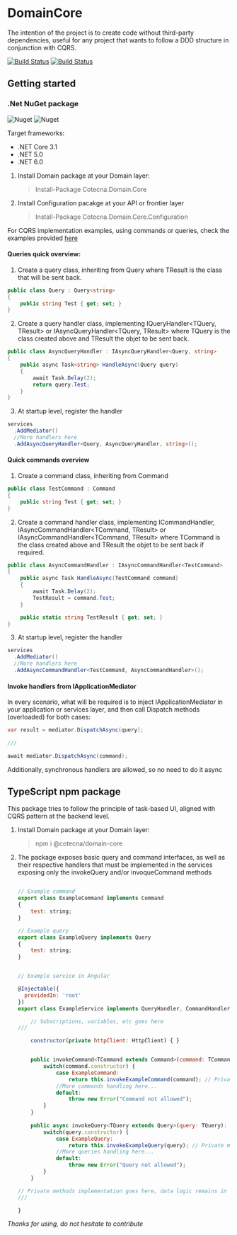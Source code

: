 # DomainCore

The intention of the project is to create code without third-party dependencies, useful for any project that wants to follow a DDD structure in conjunction with CQRS.

[![Build Status](https://cotecna.visualstudio.com/Cotecna%20Academy/_apis/build/status/OpenSource/%5BOpenSource%5D%20-%20Domain.Core%20(NuGet)?branchName=main)](https://cotecna.visualstudio.com/Cotecna%20Academy/_build/latest?definitionId=579&branchName=main)
[![Build Status](https://cotecna.visualstudio.com/Cotecna%20Academy/_apis/build/status/OpenSource/%5BOpenSource%5D%20-%20Domain.Core.Configuration%20(NuGet)?branchName=main)](https://cotecna.visualstudio.com/Cotecna%20Academy/_build/latest?definitionId=583&branchName=main)

## Getting started

### .Net NuGet package

![Nuget](https://img.shields.io/nuget/v/Cotecna.Domain.Core?label=Cotecna.Domain.Core&style=for-the-badge) ![Nuget](https://img.shields.io/nuget/v/Cotecna.Domain.Core.Configuration?label=Cotecna.Domain.Core.Configuration&style=for-the-badge)

Target frameworks:
- .NET Core 3.1
- .NET 5.0
- .NET 6.0

1. Install Domain package at your Domain layer: 
    > Install-Package Cotecna.Domain.Core
2. Install Configuration pacakge at your API or frontier layer
    > Install-Package Cotecna.Domain.Core.Configuration


For CQRS implementation examples, using commands or queries, check the examples provided [here](https://github.com/Cotecna-Inspection/Domain.Core/tree/main/Cotecna.Domain.Core.Test)

#### Queries quick overview:
1. Create a query class, inheriting from Query<TResult> where TResult is the class that will be sent back.
  ```csharp
  public class Query : Query<string>
  {
      public string Test { get; set; }
  }
  ```
2. Create a query handler class, implementing IQueryHandler<TQuery, TResult> or IAsyncQueryHandler<TQuery, TResult> where TQuery is the class created above and TResult the objet to be sent back.
  ```csharp
  public class AsyncQueryHandler : IAsyncQueryHandler<Query, string>
  {
      public async Task<string> HandleAsync(Query query)
      {
          await Task.Delay(2);
          return query.Test;
      }
  }
  ``` 
3. At startup level, register the handler
  ```csharp
  services
    .AddMediator()
    //More handlers here
    .AddAsyncQueryHandler<Query, AsyncQueryHandler, string>();
  ```
  
#### Quick commands overview

1. Create a command class, inheriting from Command
  ```csharp
  public class TestCommand : Command
  {
      public string Test { get; set; }
  }
  ```
2. Create a command handler class, implementing ICommandHandler<TCommand>, IAsyncCommandHandler<TCommand, TResult> or IAsyncCommandHandler<TCommand, TResult> where TCommand is the class created above and TResult the objet to be sent back if required.
  ```csharp
  public class AsyncCommandHandler : IAsyncCommandHandler<TestCommand>
  {
      public async Task HandleAsync(TestCommand command)
      {
          await Task.Delay(2);
          TestResult = command.Test;
      }

      public static string TestResult { get; set; }
  }
  ``` 
3. At startup level, register the handler
  ```csharp
  services
    .AddMediator()
    //More handlers here
    .AddAsyncCommandHandler<TestCommand, AsyncCommandHandler>();
  ```
  
#### Invoke handlers from IApplicationMediator
In every scenario, what will be required is to inject IApplicationMediator in your application or services layer, and then call Dispatch methods (overloaded) for both cases:
  ```csharp
  var result = mediator.DispatchAsync(query);
   
  ///
  
  await mediator.DispatchAsync(command);
  
  ```
  
Additionally, synchronous handlers are allowed, so no need to do it async


## TypeScript npm package

This package tries to follow the principle of task-based UI, aligned with CQRS pattern at the backend level.

1. Install Domain package at your Domain layer: 
    > npm i @cotecna/domain-core
	
2. The package exposes basic query and command interfaces, as well as their respective handlers that must be implemented in the services exposing only the invokeQuery and/or invoqueCommand methods

	```javascript
	
	// Example command
	export class ExampleCommand implements Command
	{
		test: string;
	}
	
	// Example query
	export class ExampleQuery implements Query
	{
		test: string;
	}
	
	
	// Example service in Angular
	
	@Injectable({
	  providedIn: 'root'
	})
	export class ExampleService implements QueryHandler, CommandHandler {

		// Subscriptions, variables, etc goes here
    ///

		constructor(private httpClient: HttpClient) { }


		public invokeCommand<TCommand extends Command>(command: TCommand): Promise<InvokeResult> {
			switch(command.constructor) {
				case ExampleCommand:
					return this.invokeExampleCommand(command); // Private method implemented in this class
				//More commands handling here...
				default:
					throw new Error("Command not allowed");
			}
		}
	  
		public async invokeQuery<TQuery extends Query>(query: TQuery): Promise<InvokeResult> {
			switch(query.constructor) {
				case ExampleQuery:
					return this.invokeExampleQuery(query); // Private method implemented in this class
				//More queries handling here...
				default:
					throw new Error("Query not allowed");
			}
		}

    // Private methods implementation goes here, data logic remains in the service
    ///

	}
    ```

  _Thanks for using, do not hesitate to contribute_
